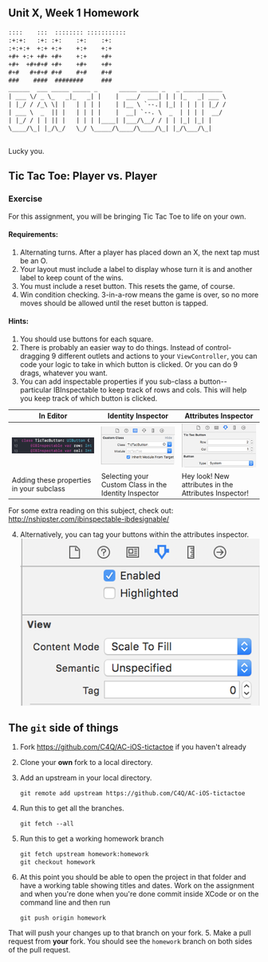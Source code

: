 ## Unit X, Week 1 Homework

```
::::    :::  :::::::: ::::::::::: 
:+:+:   :+: :+:    :+:    :+:
:+:+:+  +:+ +:+    +:+    +:+
+#+ +:+ +#+ +#+    +:+    +#+
+#+  +#+#+# +#+    +#+    +#+ 
#+#   #+#+# #+#    #+#    #+#     
###    ####  ########     ###  
______  ___ _____ _____ _      _____ _____ _   _ ___________ 
| ___ \/ _ \_   _|_   _| |    |  ___/  ___| | | |_   _| ___ \
| |_/ / /_\ \| |   | | | |    | |__ \ `--.| |_| | | | | |_/ /
| ___ \  _  || |   | | | |    |  __| `--. \  _  | | | |  __/ 
| |_/ / | | || |   | | | |____| |___/\__/ / | | |_| |_| |
\____/\_| |_/\_/   \_/ \_____/\____/\____/\_| |_/\___/\_| 
                                                             
```

Lucky you.

## Tic Tac Toe: Player vs. Player
### Exercise

For this assignment, you will be bringing Tic Tac Toe to life on your own.

#### Requirements:

1. Alternating turns. After a player has placed down an X, the next tap must be an O.
2. Your layout must include a label to display whose turn it is and another label to keep count of the wins.
3. You must include a reset button. This resets the game, of course.
4. Win condition checking. 3-in-a-row means the game is over, so no more moves should be allowed until the reset button is tapped.

#### Hints:

1. You should use buttons for each square.
2. There is probably an easier way to do things. Instead of control-dragging 9 different outlets and actions to your ```ViewController```, you can code your logic to take in which button is clicked. Or you can do 9 drags, whatever you want.
3. You can add inspectable properties if you sub-class a button-- particular IBInspectable to keep track of rows and cols. This will help you keep track of which button is clicked. 

In Editor|Identity Inspector|Attributes Inspector
---|---|---
![In Editor](screens/ibinspectable.png)|![Identity Inspector](screens/customclass.png)|![Attributes Inspector](screens/rowcol.png)
Adding these properties in your subclass|Selecting your Custom Class in the Identity Inspector|Hey look! New attributes in the Attributes Inspector!

For some extra reading on this subject, check out: http://nshipster.com/ibinspectable-ibdesignable/

4. Alternatively, you can tag your buttons within the attributes inspector.
![screenshot](screens/tagging.png)



## The ```git``` side of things

1. Fork https://github.com/C4Q/AC-iOS-tictactoe if you haven't already
2. Clone your **own** fork to a local directory.
3. Add an upstream in your local directory.
	```
	git remote add upstream https://github.com/C4Q/AC-iOS-tictactoe
	```
4. Run this to get all the branches.
	```
	git fetch --all
	```

3. Run this to get a working homework branch
	```
	git fetch upstream homework:homework
	git checkout homework
	```
4. At this point you should be able to open the project in that folder and have
a working table showing titles and dates. Work on the assignment and when
you're done when you're done commit inside XCode or on the command line and then run
	```
	git push origin homework
	```
That will  push your changes up to that branch on your fork.
5. Make a pull request from **your** fork. You should see the ```homework``` branch
on both sides of the pull request.

